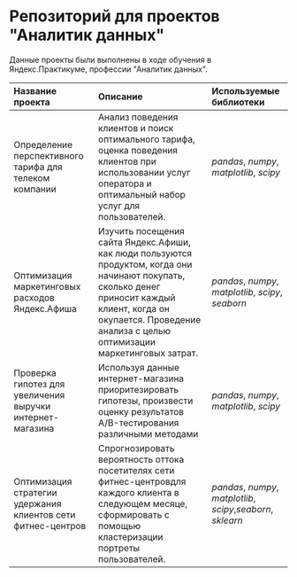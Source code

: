 # Репозиторий для проектов "Аналитик данных"

Данные проекты были выполнены в ходе обучения в Яндекс.Практикуме, профессии "Аналитик данных".

| Название проекта | Описание | Используемые библиотеки | 
| :---------------------- | :---------------------- | :---------------------- |
| Определение перспективного тарифа для телеком компании| Анализ поведения клиентов и поиск оптимального тарифа, оценка поведения клиентов при использовании услуг оператора и оптимальный набор услуг для пользователей.| *pandas*, *numpy*, *matplotlib*, *scipy* |
| Оптимизация маркетинговых расходов Яндекс.Афиша| Изучить посещения сайта Яндекс.Афиши, как люди пользуются продуктом, когда они начинают покупать, сколько денег приносит каждый клиент, когда он окупается. Проведение анализа с целью оптимизации маркетинговых затрат. | *pandas*, *numpy*, *matplotlib*, *scipy*, *seaborn* |
| Проверка гипотез для увеличения выручки интернет-магазина| Используя данные интернет-магазина приоритезировать гипотезы, произвести оценку результатов A/B-тестирования различными методами | *pandas*, *numpy*, *matplotlib*, *scipy* |
| Оптимизация стратегии удержания клиентов сети фитнес-центров| Спрогнозировать вероятность оттока посетителях сети фитнес-центровдля каждого клиента в следующем месяце, сформировать с помощью кластеризации портреты пользователей. | *pandas*, *numpy*, *matplotlib*, *scipy*,*seaborn*, *sklearn*|